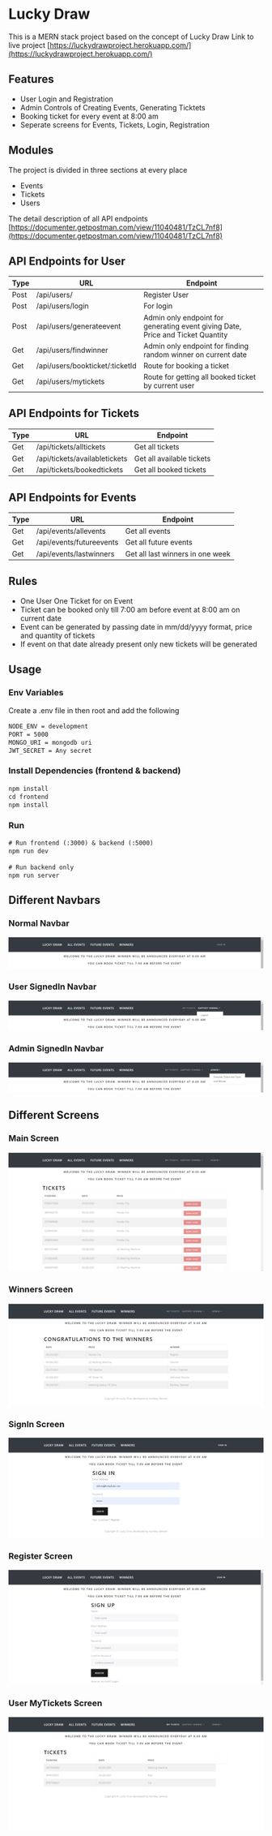 # Lucky Draw

This is a MERN stack project based on the concept of Lucky Draw
Link to live project [https://luckydrawproject.herokuapp.com/](https://luckydrawproject.herokuapp.com/)

## Features

- User Login and Registration
- Admin Controls of Creating Events, Generating Ticktets
- Booking ticket for every event at 8:00 am
- Seperate screens for Events, Tickets, Login, Registration

## Modules

The project is divided in three sections at every place
- Events
- Tickets
- Users

The detail description of all API endpoints [https://documenter.getpostman.com/view/11040481/TzCL7nf8](https://documenter.getpostman.com/view/11040481/TzCL7nf8)

## API Endpoints for User
| Type  | URL | Endpoint |
| ------------- | ------------- | ------------- |
| Post | /api/users/ | Register User |
| Post | /api/users/login | For login |
| Post | /api/users/generateevent | Admin only endpoint for generating event giving Date, Price and Ticket Quantity | 
| Get | /api/users/findwinner | Admin only endpoint for finding random winner on current date |
| Get | /api/users/bookticket/:ticketId | Route for booking a ticket |
| Get | /api/users/mytickets | Route for getting all booked ticket by current user |

## API Endpoints for Tickets
| Type  | URL | Endpoint |
| ------------- | ------------- | ------------- |
| Get | /api/tickets/alltickets | Get all tickets |
| Get | /api/tickets/availabletickets | Get all available tickets |
| Get | /api/tickets/bookedtickets | Get all booked tickets | 

## API Endpoints for Events
| Type  | URL | Endpoint |
| ------------- | ------------- | ------------- |
| Get | /api/events/allevents | Get all events |
| Get | /api/events/futureevents | Get all future events |
| Get | /api/events/lastwinners | Get all last winners in one week |

## Rules
- One User One Ticket for on Event
- Ticket can be booked only till 7:00 am before event at 8:00 am on current date
- Event can be generated by passing date in mm/dd/yyyy format, price and quantity of tickets
- If event on that date already present only new tickets will be generated


## Usage

### Env Variables

Create a .env file in then root and add the following

```
NODE_ENV = development
PORT = 5000
MONGO_URI = mongodb uri
JWT_SECRET = Any secret 
```

### Install Dependencies (frontend & backend)

```
npm install
cd frontend
npm install
```

### Run

```
# Run frontend (:3000) & backend (:5000)
npm run dev

# Run backend only
npm run server
```

## Different Navbars

### Normal Navbar
![Normal Navbar](/images/navbar1.png)

### User SignedIn Navbar
![User SignedIn Navbar](/images/navbar2.png)

### Admin SignedIn Navbar
![Admin SignedIn Navbar](/images/navbar3.png)

## Different Screens

### Main Screen
![Main Screen](/images/main_screen.png)

### Winners Screen
![Winners Screen](/images/winners_screen.png)

### SignIn Screen
![SignIn Screen](/images/signin_screen.png)

### Register Screen
![Register Screen](/images/signup_screen.png)

### User MyTickets Screen
![User MyTickets Screen](/images/mytickets_screen.png)
